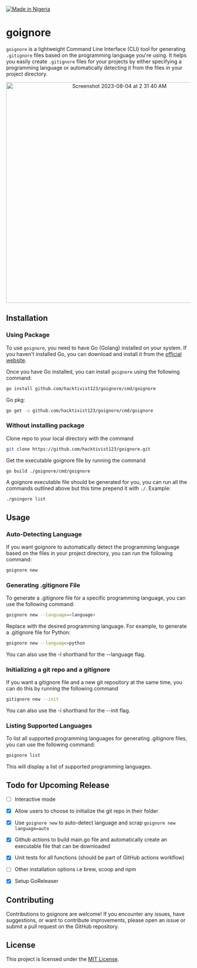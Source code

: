 [![Made in Nigeria](https://img.shields.io/badge/made%20in-nigeria-008751.svg?style=flat-square)](https://github.com/acekyd/made-in-nigeria)

# goignore

`goignore` is a lightweight Command Line Interface (CLI) tool for generating `.gitignore` files based on the programming language you're using. It helps you easily create `.gitignore` files for your projects by either specifying a programming language or automatically detecting it from the files in your project directory.

<div align="center">
<img width="602" alt="Screenshot 2023-08-04 at 2 31 40 AM" src="https://github.com/hacktivist123/goignore/assets/26572907/a1a3115d-8600-4b3b-9ab9-1c34968f59ee">


</div>

## Installation
### Using Package

To use `goignore`, you need to have Go (Golang) installed on your system. If you haven't installed Go, you can download and install it from the [official website](https://golang.org/doc/install).

Once you have Go installed, you can install `goignore` using the following command:

```sh
go install github.com/hacktivist123/goignore/cmd/goignore
```

Go pkg:
```sh
go get -u github.com/hacktivist123/goignore/cmd/goignore
```

### Without installing package
Clone repo to your local directory with the command
```sh
git clone https://github.com/hacktivist123/goignore.git
```
Get the executable goignore file by running the command
```sh
go build ./goignore/cmd/goignore
```
A goignore executable file should be generated for you, you can run all the commands outlined above but this time prepend it with `./`.
Example:
```sh
./goingore list
```

## Usage

### Auto-Detecting Language
If you want goignore to automatically detect the programming language based on the files in your project directory, you can run the following command:

```sh
goignore new
```

### Generating .gitignore File
To generate a .gitignore file for a specific programming language, you can use the following command:

```sh
goignore new --language=<language>
```

Replace <language> with the desired programming language. For example, to generate a .gitignore file for Python:

```sh
goignore new --language=python
```
You can also use the -l shorthand for the --language flag.

### Initializing a git repo and a gitignore
If you want a gitignore file and a new git repository at the same time, you can do this by running the following command

```sh
gitignore new --init
```
You can also use the -i shorthand for the --init flag.
### Listing Supported Languages
To list all supported programming languages for generating .gitignore files, you can use the following command:

```sh
goignore list
````

This will display a list of supported programming languages.

## Todo for Upcoming Release

- [ ] Interactive mode

- [x] Allow users to choose to initialize the git repo in their folder

- [x] Use `goignore new` to auto-detect language and scrap `goignore new language=auto`

- [x] Github actions to build main.go file and automatically create an executable file that can be downloaded

- [x] Unit tests for all functions (should be part of GitHub actions workflow)

- [ ] Other installation options i.e brew, scoop and npm

- [x] Setup GoReleaser

## Contributing
Contributions to goignore are welcome! If you encounter any issues, have suggestions, or want to contribute improvements, please open an issue or submit a pull request on the GitHub repository.

## License
This project is licensed under the [MIT License](/LICENSE).
